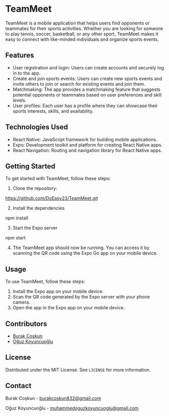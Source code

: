 # TeamMeet

TeamMeet is a mobile application that helps users find opponents or teammates for their sports activities. Whether you are looking for someone to play tennis, soccer, basketball, or any other sport, TeamMeet makes it easy to connect with like-minded individuals and organize sports events.

## Features

- User registration and login: Users can create accounts and securely log in to the app.
- Create and join sports events: Users can create new sports events and invite others to join or search for existing events and join them.
- Matchmaking: The app provides a matchmaking feature that suggests potential opponents or teammates based on user preferences and skill levels.
- User profiles: Each user has a profile where they can showcase their sports interests, skills, and availability.

## Technologies Used

- React Native: JavaScript framework for building mobile applications.
- Expo: Development toolkit and platform for creating React Native apps.
- React Navigation: Routing and navigation library for React Native apps.

## Getting Started

To get started with TeamMeet, follow these steps:

1. Clone the repository:

https://github.com/DoEasy23/TeamMeet.git

2. Install the dependencies

npm install

3. Start the Expo server

npm start

4. The TeamMeet app should now be running. You can access it by scanning the QR code using the Expo Go app on your mobile device.

## Usage

To use TeamMeet, follow these steps:

1. Install the Expo app on your mobile device.
2. Scan the QR code generated by the Expo server with your phone camera.
3. Open the app in the Expo app on your mobile device.

## Contributors

- [Burak Coşkun](https://github.com/retr0senss)
- [Oğuz Koyuncuoğlu](https://github.com/DoEasy23)

## License

Distributed under the MIT License. See `LICENSE` for more information.

## Contact

Burak Coşkun - burakcoskun832@gmail.com

Oğuz Koyuncuoğlu - muhammedoguzkoyuncuoglu@gmail.com
